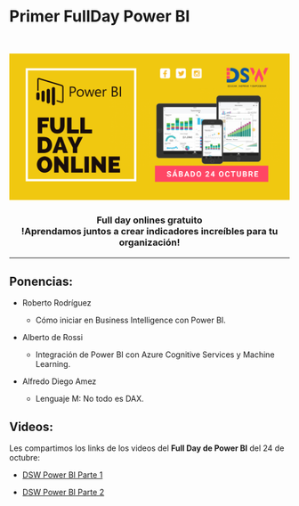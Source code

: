 
# Primer FullDay Power BI

<!-- PROJECT LOGO -->
<br />
<p align="center">
  <a href="#">
    <img src="cover.png">
  </a>
  <h3 align="center">Full day onlines gratuito<br>
  !Aprendamos juntos a crear indicadores increíbles para tu organización! </h3>  
</p>
<hr style="height:2px;border-width:0;color:gray;background-color:gray">

## Ponencias: 

- Roberto Rodríguez

     * Cómo iniciar en Business Intelligence con Power BI.

- Alberto de Rossi

     * Integración de Power BI con Azure Cognitive Services y Machine Learning.

- Alfredo Diego Amez

     * Lenguaje M: No todo es DAX.

## Videos:

Les compartimos los links de los videos del **Full Day de Power BI** del 24 de octubre:

- [DSW Power BI Parte 1](http://bit.ly/DSW_FullDay_Power_BI_Parte1)

- [DSW Power BI Parte 2](http://bit.ly/DSW_FullDay_Power_BI_Parte2)

